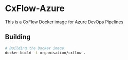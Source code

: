 # CxFlow-Azure

This is a CxFlow Docker image for Azure DevOps Pipelines

## Building

```bash
# Building the Docker image
docker build -t organisation/cxflow .
```
